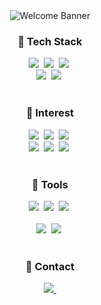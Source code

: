 <div style="text-align: center;">
    <img src="https://capsule-render.vercel.app/api?type=cylinder&color=ffcecc&height=300&section=header&text=Welcome%20to-nl-Chaeyeon's%20Github&fontSize=75&fontColor=fc1e68" alt="Welcome Banner">
</div>


<h3 align="center">🥐 Tech Stack </h3>
<div align="center">
  <img src="https://img.shields.io/badge/Python-F3F3F3.svg?style=for-the-badge&logo=python&logoColor=3776AB" />&nbsp
  <img src="https://img.shields.io/badge/PyTorch-F3F3F3.svg?style=for-the-badge&logo=pytorch&logoColor=EE4C2C" />&nbsp
  <img src="https://img.shields.io/badge/R-F3F3F3.svg?style=for-the-badge&logo=r&logoColor=276DC3" />&nbsp
</div>

<div align="center">
  <img src="https://img.shields.io/badge/SQL-2C2C32.svg?style=for-the-badge&logo=mysql&logoColor=4479A1" />&nbsp
  <img src="https://img.shields.io/badge/Linux-2C2C32.svg?style=for-the-badge&logo=linux&logoColor=FCC624" />&nbsp
</div>

<br>

<h3 align="center">🥯 Interest </h3>
<div align="center">
  <img src="https://img.shields.io/badge/🧬Bioinformatics-F3F3F3.svg?style=for-the-badge" />&nbsp
  <img src="https://img.shields.io/badge/🧫Genetics-F3F3F3.svg?style=for-the-badge" />&nbsp
  <img src="https://img.shields.io/badge/🧪GWAS-F3F3F3.svg?style=for-the-badge" />&nbsp
</div>

<div align="center">
  <img src="https://img.shields.io/badge/🖥️LLM-2C2C32.svg?style=for-the-badge" />&nbsp
  <img src="https://img.shields.io/badge/📈CausalML-2C2C32.svg?style=for-the-badge" />&nbsp
  <img src="https://img.shields.io/badge/🩻Multimodal-2C2C32.svg?style=for-the-badge" />&nbsp
</div>

<br>

<h3 align="center">🥞 Tools </h3>
<div align="center">
  <img src="https://img.shields.io/badge/git-F3F3F3.svg?style=for-the-badge&logo=git&logoColor=white" />&nbsp
  <img src="https://img.shields.io/badge/github-F3F3F3.svg?style=for-the-badge&logo=github&logoColor=white" />&nbsp
  <img src="https://img.shields.io/badge/Notion-F3F3F3.svg?style=for-the-badge&logo=notion&logoColor=black" />&nbsp
</div>

<br>

<div align="center">
  <img src="https://img.shields.io/badge/VSCode-2C2C32.svg?style=for-the-badge&logo=visual-studio-code&logoColor=22ABF3" />&nbsp
  <img src="https://img.shields.io/badge/jupyter-2C2C32.svg?style=for-the-badge&logo=jupyter&logoColor=F37726" />&nbsp
</div>

<br>

<h3 align="center">🥨 Contact </h3>
<div align="center">
  </a>
  <a href="mailto:cxyz.kim@gmail.com">
    <img
      src="https://img.shields.io/badge/cxyz.kim@gmail.com-D14836?style=for-the-badge&logo=gmail&logoColor=white"/>&nbsp
  </a>
</div>

